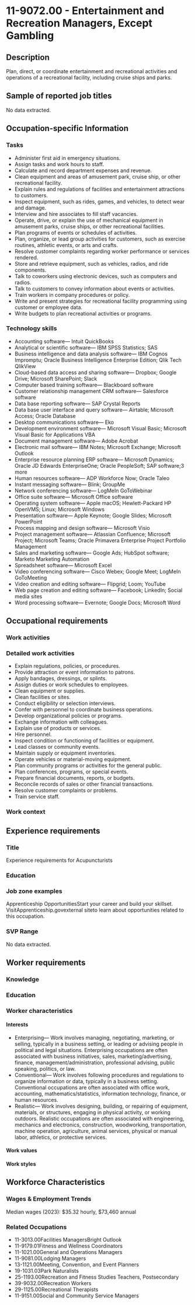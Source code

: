 # 11-9072.00 - Entertainment and Recreation Managers, Except Gambling

## Description
Plan, direct, or coordinate entertainment and recreational activities and operations of a recreational facility, including cruise ships and parks.

## Sample of reported job titles
No data extracted.

## Occupation-specific Information
### Tasks
- Administer first aid in emergency situations.
- Assign tasks and work hours to staff.
- Calculate and record department expenses and revenue.
- Clean equipment and areas of amusement park, cruise ship, or other recreational facility.
- Explain rules and regulations of facilities and entertainment attractions to customers.
- Inspect equipment, such as rides, games, and vehicles, to detect wear and damage.
- Interview and hire associates to fill staff vacancies.
- Operate, drive, or explain the use of mechanical equipment in amusement parks, cruise ships, or other recreational facilities.
- Plan programs of events or schedules of activities.
- Plan, organize, or lead group activities for customers, such as exercise routines, athletic events, or arts and crafts.
- Resolve customer complaints regarding worker performance or services rendered.
- Store and retrieve equipment, such as vehicles, radios, and ride components.
- Talk to coworkers using electronic devices, such as computers and radios.
- Talk to customers to convey information about events or activities.
- Train workers in company procedures or policy.
- Write and present strategies for recreational facility programming using customer or employee data.
- Write budgets to plan recreational activities or programs.

### Technology skills
- Accounting software— Intuit QuickBooks
- Analytical or scientific software— IBM SPSS Statistics; SAS
- Business intelligence and data analysis software— IBM Cognos Impromptu; Oracle Business Intelligence Enterprise Edition; Qlik Tech QlikView
- Cloud-based data access and sharing software— Dropbox; Google Drive; Microsoft SharePoint; Slack
- Computer based training software— Blackboard software
- Customer relationship management CRM software— Salesforce software
- Data base reporting software— SAP Crystal Reports
- Data base user interface and query software— Airtable; Microsoft Access; Oracle Database
- Desktop communications software— Eko
- Development environment software— Microsoft Visual Basic; Microsoft Visual Basic for Applications VBA
- Document management software— Adobe Acrobat
- Electronic mail software— IBM Notes; Microsoft Exchange; Microsoft Outlook
- Enterprise resource planning ERP software— Microsoft Dynamics; Oracle JD Edwards EnterpriseOne; Oracle PeopleSoft; SAP software;3 more
- Human resources software— ADP Workforce Now; Oracle Taleo
- Instant messaging software— Blink; GroupMe
- Network conferencing software— LogMeIn GoToWebinar
- Office suite software— Microsoft Office software
- Operating system software— Apple macOS; Hewlett-Packard HP OpenVMS; Linux; Microsoft Windows
- Presentation software— Apple Keynote; Google Slides; Microsoft PowerPoint
- Process mapping and design software— Microsoft Visio
- Project management software— Atlassian Confluence; Microsoft Project; Microsoft Teams; Oracle Primavera Enterprise Project Portfolio Management
- Sales and marketing software— Google Ads; HubSpot software; Marketo Marketing Automation
- Spreadsheet software— Microsoft Excel
- Video conferencing software— Cisco Webex; Google Meet; LogMeIn GoToMeeting
- Video creation and editing software— Flipgrid; Loom; YouTube
- Web page creation and editing software— Facebook; LinkedIn; Social media sites
- Word processing software— Evernote; Google Docs; Microsoft Word

## Occupational requirements
### Work activities


### Detailed work activities
- Explain regulations, policies, or procedures.
- Provide attraction or event information to patrons.
- Apply bandages, dressings, or splints.
- Assign duties or work schedules to employees.
- Clean equipment or supplies.
- Clean facilities or sites.
- Conduct eligibility or selection interviews.
- Confer with personnel to coordinate business operations.
- Develop organizational policies or programs.
- Exchange information with colleagues.
- Explain use of products or services.
- Hire personnel.
- Inspect condition or functioning of facilities or equipment.
- Lead classes or community events.
- Maintain supply or equipment inventories.
- Operate vehicles or material-moving equipment.
- Plan community programs or activities for the general public.
- Plan conferences, programs, or special events.
- Prepare financial documents, reports, or budgets.
- Reconcile records of sales or other financial transactions.
- Resolve customer complaints or problems.
- Train service staff.

### Work context


## Experience requirements
### Title
Experience requirements for Acupuncturists

### Education


### Job zone examples
Apprenticeship OpportunitiesStart your career and build your skillset. VisitApprenticeship.govexternal siteto learn about opportunities related to this occupation.

### SVP Range
No data extracted.

## Worker requirements
### Knowledge


### Education


### Worker characteristics
#### Interests
- Enterprising— Work involves managing, negotiating, marketing, or selling, typically in a business setting, or leading or advising people in political and legal situations. Enterprising occupations are often associated with business initiatives, sales, marketing/advertising, finance, management/administration, professional advising, public speaking, politics, or law.
- Conventional— Work involves following procedures and regulations to organize information or data, typically in a business setting. Conventional occupations are often associated with office work, accounting, mathematics/statistics, information technology, finance, or human resources.
- Realistic— Work involves designing, building, or repairing of equipment, materials, or structures, engaging in physical activity, or working outdoors. Realistic occupations are often associated with engineering, mechanics and electronics, construction, woodworking, transportation, machine operation, agriculture, animal services, physical or manual labor, athletics, or protective services.

#### Work values


#### Work styles


## Workforce Characteristics
### Wages & Employment Trends
Median wages (2023): $35.32 hourly, $73,460 annual

### Related Occupations
- 11-3013.00Facilities ManagersBright Outlook
- 11-9179.01Fitness and Wellness Coordinators
- 11-1021.00General and Operations Managers
- 11-9081.00Lodging Managers
- 13-1121.00Meeting, Convention, and Event Planners
- 19-1031.03Park Naturalists
- 25-1193.00Recreation and Fitness Studies Teachers, Postsecondary
- 39-9032.00Recreation Workers
- 29-1125.00Recreational Therapists
- 11-9151.00Social and Community Service Managers